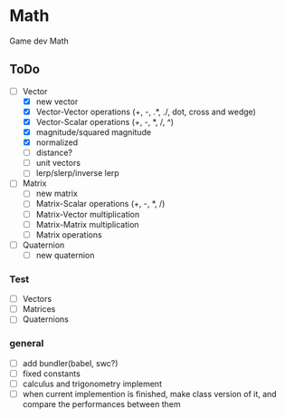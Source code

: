 # Math

Game dev Math

## ToDo

- [ ] Vector
  - [x] new vector
  - [x] Vector-Vector operations (+, -, .\*, ./, dot, cross and wedge)
  - [x] Vector-Scalar operations (+, -, \*, /, ^)
  - [x] magnitude/squared magnitude
  - [x] normalized
  - [ ] distance?
  - [ ] unit vectors
  - [ ] lerp/slerp/inverse lerp
- [ ] Matrix
  - [ ] new matrix
  - [ ] Matrix-Scalar operations (+, -, \*, /)
  - [ ] Matrix-Vector multiplication
  - [ ] Matrix-Matrix multiplication
  - [ ] Matrix operations
- [ ] Quaternion
  - [ ] new quaternion

### Test

- [ ] Vectors
- [ ] Matrices
- [ ] Quaternions

### general

- [ ] add bundler(babel, swc?)
- [ ] fixed constants
- [ ] calculus and trigonometry implement
- [ ] when current implemention is finished, make class version of it, and compare the performances between them
